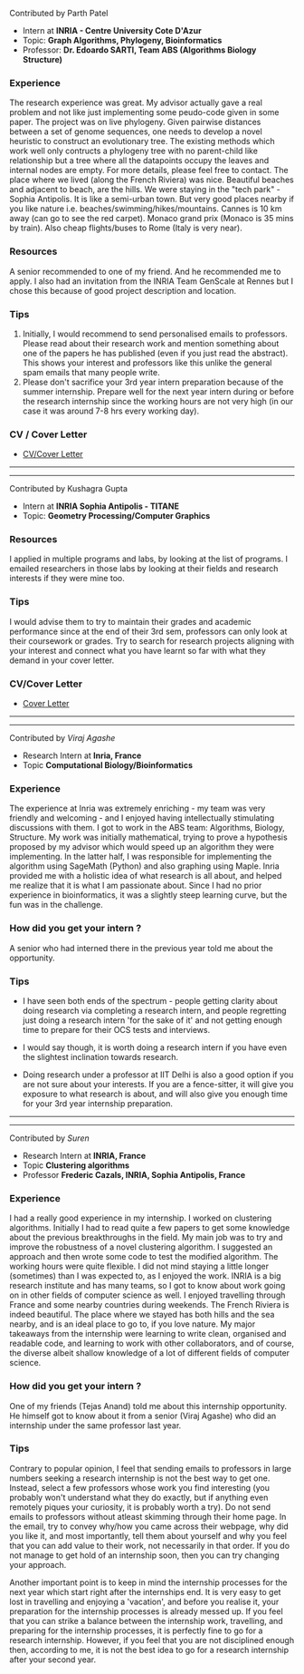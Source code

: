 Contributed by Parth Patel

- Intern at **INRIA - Centre University Cote D'Azur**
- Topic: **Graph Algorithms, Phylogeny, Bioinformatics**
- Professor: **Dr. Edoardo SARTI, Team  ABS (Algorithms Biology Structure)**
### Experience

The research experience was great. My advisor actually gave a real problem and not like just implementing some peudo-code given in some paper. The project was on live phylogeny. Given pairwise distances between a set of genome sequences, one needs to develop a novel heuristic to construct an evolutionary tree. The existing methods which work well only contructs a phylogeny tree with no parent-child like relationship but a tree where all the datapoints occupy the leaves and internal nodes are empty. For more details, please feel free to contact.   The place where we lived (along the French Riviera) was nice. Beautiful beaches and adjacent to beach, are the hills. We were staying in the "tech park" - Sophia Antipolis. It is like a semi-urban town. But very good places nearby if you like nature i.e. beaches/swimming/hikes/mountains. Cannes is 10 km away (can go to see the red carpet). Monaco grand prix (Monaco is 35 mins by train). Also cheap flights/buses to Rome (Italy is very near).  

### Resources

A senior recommended to one of my friend. And he recommended me to apply. I also had an invitation from the INRIA Team GenScale at Rennes but I chose this because of good project description and location.

### Tips

1. Initially, I would recommend to send personalised emails to professors. Please read about their research work and mention something about one of the papers he has published (even if you just read the abstract). This shows your interest and professors like this unlike the general spam emails that many people write.
2. Please don't sacrifice your 3rd year intern preparation because of the summer internship. Prepare well for the next year intern during or before the research internship since the working hours are not very high (in our case it was around 7-8 hrs every working day). 

### CV / Cover Letter

- [CV/Cover Letter](https://drive.google.com/file/d/1yE2AvactCIgnR4mT67HJMOV1bLhIKFr4/view?usp=sharing)

----
----

Contributed by Kushagra Gupta
- Intern at **INRIA Sophia Antipolis - TITANE**
- Topic: **Geometry Processing/Computer Graphics**

### Resources

I applied in multiple programs and labs, by looking at the list of programs. I emailed researchers in those labs by looking at their fields and research interests if they were mine too.

### Tips

I would advise them to try to maintain their grades and academic performance since at the end of their 3rd sem, professors can only look at their coursework or grades. Try to search for research projects aligning with your interest and connect what you have learnt so far with what they demand in your cover letter.

### CV/Cover Letter

- [Cover Letter](https://docs.google.com/document/d/1_DrlaQ_mvUFKE5DNm4Yad_7Z-JkLePWU/edit?usp=sharing&ouid=109506771484818266859&rtpof=true&sd=true)

---
---

Contributed by *Viraj Agashe*

- Research Intern at **Inria, France**
- Topic **Computational Biology/Bioinformatics**


### Experience
The experience at Inria was extremely enriching - my team was very friendly and welcoming - and I enjoyed having intellectually stimulating discussions with them. I got to work in the ABS team: Algorithms, Biology, Structure. My work was initially mathematical, trying to prove a hypothesis proposed by my advisor which would speed up an algorithm they were implementing. In the latter half, I was responsible for implementing the algorithm using SageMath (Python) and also graphing using Maple. Inria provided me with a holistic idea of what research is all about, and helped me realize that it is what I am passionate about. Since I had no prior experience in bioinformatics, it was a slightly steep learning curve, but the fun was in the challenge. 

### How did you get your intern ?
A senior who had interned there in the previous year told me about the opportunity. 

### Tips
- I have seen both ends of the spectrum - people getting clarity about doing research via completing a research intern, and people regretting just doing a research intern 'for the sake of it' and not getting enough time to prepare for their OCS tests and interviews. 

- I would say though, it is worth doing a research intern if you have even the slightest inclination towards research. 

- Doing research under a professor at IIT Delhi is also a good option if you are not sure about your interests. If you are a fence-sitter, it will give you exposure to what research is about, and will also give you enough time for your 3rd year internship preparation.


---
---
Contributed by *Suren*

- Research Intern at **INRIA, France**
- Topic **Clustering algorithms**
- Professor **Frederic Cazals, INRIA, Sophia Antipolis, France**

### Experience
I had a really good experience in my internship. I worked on clustering algorithms. Initially I had to read quite a few papers to get some knowledge about the previous breakthroughs in the field. My main job was to try and improve the robustness of a novel clustering algorithm. I suggested an approach and then wrote some code to test the modified algorithm. 
The working hours were quite flexible. I did not mind staying a little longer (sometimes) than I was expected to, as I enjoyed the work. INRIA is a big research institute and has many teams, so I got to know about work going on in other fields of computer science as well. 
I enjoyed travelling through France and some nearby countries during weekends. The French Riviera is indeed beautiful. The place where we stayed has both hills and the sea nearby, and is an ideal place to go to, if you love nature. 
My major takeaways from the internship were learning to write clean, organised and readable code, and learning to work with other collaborators, and of course, the diverse albeit shallow knowledge of a lot of different fields of computer science. 

### How did you get your intern ?
One of my friends (Tejas Anand) told me about this internship opportunity. He himself got to know about it from a senior (Viraj Agashe) who did an internship under the same professor last year. 

### Tips
Contrary to popular opinion, I feel that sending emails to professors in large numbers seeking a research internship is not the best way to get one. Instead, select a few professors whose work you find interesting (you probably won't understand what they do exactly, but if anything even remotely piques your curiosity, it is probably worth a try). Do not send emails to professors without atleast skimming through their home page. In the email, try to convey why/how you came across their webpage, why did you like it, and most importantly, tell them about yourself and why you feel that you can add value to their work, not necessarily in that order. If you do not manage to get hold of an internship soon, then you can try changing your approach.

Another important point is to keep in mind the internship processes for the next year which start right after the internships end. It is very easy to get lost in travelling and enjoying a 'vacation', and before you realise it, your preparation for the internship processes is already messed up. If you feel that you can strike a balance between the internship work, travelling, and preparing for the internship processes, it is perfectly fine to go for a research internship. However, if you feel that you are not disciplined enough then, according to me, it is not the best idea to go for a research internship after your second year. 






